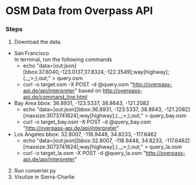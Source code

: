 # OSM Data from Overpass API

### Steps
1.  Download the data.  
* San Francisco  
In terminal, run the following commands
    - echo "data=[out:json][bbox:37.6040,-123.0137,37.8324,-122.3549];way[highway];(._;>;);out;" > query.osm
    - curl -o target.osm -X POST -d @query.osm "http://overpass-api.de/api/interpreter"
based on http://overpass-api.de/command_line.html  
* Bay Area
bbox: 36.8931, -123.5337, 38.8643, -121.2082
    - echo "data=[out:json][bbox:36.8931, -123.5337, 38.8643, -121.2082][maxsize:3073741824];way[highway];(._;>;);out;" > query_bay.osm
    - curl -o target_bay.osm -X POST -d @query_bay.osm "http://overpass-api.de/api/interpreter"  
* Los Angeles
bbox: 32.8007, -118.9448, 34.8233, -117.6462
    - echo "data=[out:json][bbox:32.8007, -118.9448, 34.8233, -117.6462][maxsize:3073741824];way[highway];(._;>;);out;" > query_la.osm
    - curl -o target_la.osm -X POST -d @query_la.osm "http://overpass-api.de/api/interpreter"  
2. Run converter.py
3. Visulize in Sierra-Charlie
